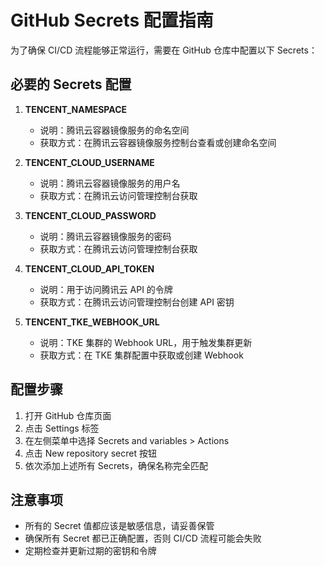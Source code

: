 # GitHub Secrets 配置指南

为了确保 CI/CD 流程能够正常运行，需要在 GitHub 仓库中配置以下 Secrets：

## 必要的 Secrets 配置

1. **TENCENT_NAMESPACE**

   - 说明：腾讯云容器镜像服务的命名空间
   - 获取方式：在腾讯云容器镜像服务控制台查看或创建命名空间

2. **TENCENT_CLOUD_USERNAME**

   - 说明：腾讯云容器镜像服务的用户名
   - 获取方式：在腾讯云访问管理控制台获取

3. **TENCENT_CLOUD_PASSWORD**

   - 说明：腾讯云容器镜像服务的密码
   - 获取方式：在腾讯云访问管理控制台获取

4. **TENCENT_CLOUD_API_TOKEN**

   - 说明：用于访问腾讯云 API 的令牌
   - 获取方式：在腾讯云访问管理控制台创建 API 密钥

5. **TENCENT_TKE_WEBHOOK_URL**
   - 说明：TKE 集群的 Webhook URL，用于触发集群更新
   - 获取方式：在 TKE 集群配置中获取或创建 Webhook

## 配置步骤

1. 打开 GitHub 仓库页面
2. 点击 Settings 标签
3. 在左侧菜单中选择 Secrets and variables > Actions
4. 点击 New repository secret 按钮
5. 依次添加上述所有 Secrets，确保名称完全匹配

## 注意事项

- 所有的 Secret 值都应该是敏感信息，请妥善保管
- 确保所有 Secret 都已正确配置，否则 CI/CD 流程可能会失败
- 定期检查并更新过期的密钥和令牌
